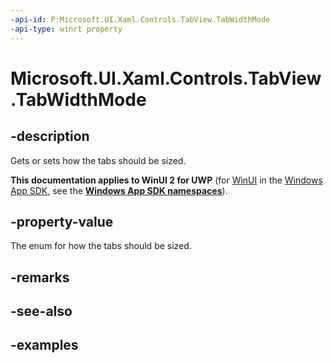 ```yaml
---
-api-id: P:Microsoft.UI.Xaml.Controls.TabView.TabWidthMode
-api-type: winrt property
---
```


# Microsoft.UI.Xaml.Controls.TabView.TabWidthMode

<!--
public Microsoft.UI.Xaml.Controls.TabViewWidthMode TabWidthMode { get; set; }
-->

## -description

Gets or sets how the tabs should be sized.

**This documentation applies to WinUI 2 for UWP** (for [WinUI](/windows/apps/winui/winui3/) in the [Windows App SDK](/windows/apps/windows-app-sdk/), see the **[Windows App SDK namespaces](/windows/windows-app-sdk/api/winrt/)**).

## -property-value

The enum for how the tabs should be sized. 

## -remarks

## -see-also

## -examples


